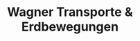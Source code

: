 ---
title: "Wagner Transporte & Erdbewegungen"
url: /donauwoerth/wagner-transporte-und-erdbewegungen/
shop: Baustoffe
---